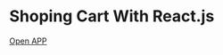 <h1>Shoping Cart With React.js</h1>
<a href="https://shoping-cart-tawny-six.vercel.app/products">Open APP</a>
                        
